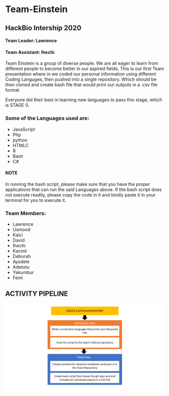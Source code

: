 
# Team-Einstein

## HackBio Intership 2020

#### Team Leader: Lawrence

#### Team Assistant: Ihechi


Team Einstein is a group of diverse people. We are all eager to learn from different people to become better in our aspired fields. This is our first Team presentation where in
we coded our personal information using different Coding Languges, then pushed into a single repository. Which should be then cloned and create bash file that would print our
outputs in a .csv file format. 

Everyone did their best in learning new languages to pass this stage, which is STAGE 0.

### Some of the Languages used are:
- JavaScript
- Php
- python
- HTMLC
- R
- Bash
- C#

#### NOTE 
In running the bash script, please make sure that you have the proper applications that can run the said Languages above. If the bash script does not execute readily, 
please copy the code in it and kindly paste it in your terminal for you to execute it.

### Team Members:
- Lawrence
- Usmood
- Kaici
- David
- Ihechi
- Kacimi
- Deborah
- Ayodele
- Adetutu
- Yakumbur
- Femi

## ACTIVITY PIPELINE
![alt text](EinsteinPipeline.png)

     

